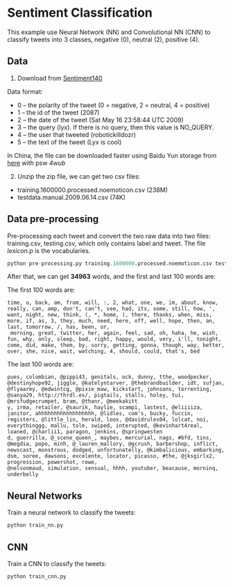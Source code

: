 # Sentiment Classification

This example use Neural Network (NN) and Convolutional NN (CNN) to classify tweets into 3 classes, negative (0), neutral (2), positive (4).

## Data

1. Download from [Sentiment140](http://help.sentiment140.com/for-students/)

 Data format:

 * 0 – the polarity of the tweet (0 = negative, 2 = neutral, 4 = positive)
 * 1 – the id of the tweet (2087)
 * 2 – the date of the tweet (Sat May 16 23:58:44 UTC 2009)
 * 3 – the query (lyx). If there is no query, then this value is NO_QUERY.
 * 4 – the user that tweeted (robotickilldozr)
 * 5 – the text of the tweet (Lyx is cool)

 In China, the file can be downloaded faster using Baidu Yun storage from [here](http://pan.baidu.com/s/1jHCiTb4) with psw *4wub*

2. Unzip the zip file, we can get two csv files:

 * training.1600000.processed.noemoticon.csv (238M)
 * testdata.manual.2009.06.14.csv (74K)

## Data pre-processing

Pre-processing each tweet and convert the two raw data into two files: training.csv, testing.csv, which only contains label and tweet. The file *lexicon.p* is the vocabularies.

```python
python pre-processing.py training.1600000.processed.noemoticon.csv testdata.manual.2009.06.14.csv
```

After that, we can get **34963** words, and the first and last 100 words are:

The first 100 words are:

```text
time, u, back, am, from, will, :, 2, what, one, we, im, about, know, really, can, amp, don't, can't, see, had, its, some, still, how, ', want, night, new, think, (, *, home, ), there, thanks, when, miss, more, if, as, 3, they, much, need, here, off, well, hope, then, an, last, tomorrow, /, has, been, or,
 morning, great, twitter, her, again, feel, sad, oh, haha, he, wish, fun, why, only, sleep, bad, right, happy, would, very, i'll, tonight, come, did, make, them, by, sorry, getting, gonna, though, way, better, over, she, nice, wait, watching, 4, should, could, that's, bed
```

The last 100 words are:

```text
pues, colombian, @pippi43, genitals, ock, dunny, tthe, woodpecker, @destinyhope92, jiggle, @katelyntarver, @thebrandbuilder, idt, sufjan, @flyaarmy, @edwintcg, @pixie_maw, kickstart, johnsons, torrenting, @sanya29, http://thrdl.es/, pigtails, stalls, holey, tui, @mrsfudgecrumpet, bram, @thanr, @meekakitt
y, irma, retailer, @saurik, haylie, scampi, lastest, @eliiiiza, janitor, ahhhhhhhhhhhhhhhhhh, @lidles, com's, bucky, fuccin, registers, @little_lin, herald, loos, @davidrules04, lolcat, noi, everythinggg, mallu, tole, swiped, interupted, @kevinhart4real, loaned, @charlii1, paragon, jenkins, @springwesten
d, guerrilla, @_scene_queen_, maybes, mercurial, nags, #bfd, tins, @megdia, popo, minh, @_lauren_mallory, @gcrush, barbershop, inflict, newscast, monstrous, dodged, unfortunatelly, @kimbalicious, embarking, dsm, soree, dawsons, excelente, locator, picasso, #the, @jksgirlx2, progression, powershot, rowe,
@nelsonmaud, simulation, sensual, hhhh, youtuber, beacause, morninq, underbelly
```

## Neural Networks

Train a neural network to classify the tweets:

```python
python train_nn.py
```

## CNN
Train a CNN to classify the tweets:

```python
python train_cnn.py
```